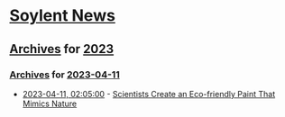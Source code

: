 # [Soylent News](../../../README.md)

## [Archives](../../index.md) for [2023](../index.md)

### [Archives](../../index.md) for [2023-04-11](index.md)

* [2023-04-11, 02:05:00](https://soylentnews.org/article.pl?sid=23/04/10/0443235&from=rss) - [Scientists Create an Eco-friendly Paint That Mimics Nature](https://soylentnews.org/article.pl?sid=23/04/10/0443235&from=rss)
